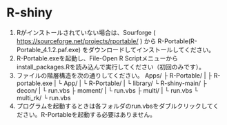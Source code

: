 # R-shiny
1) Rがインストールされていない場合は、Sourforge ( https://sourceforge.net/projects/rportable/ ) から R-Portable(R-Portable_4.1.2.paf.exe) をダウンロードしてインストールしてください。
2) R-Portable.exeを起動し、File-Open R Scriptメニューからinstall_packages.Rを読み込んで実行してください（初回のみです）。
3) ファイルの階層構造を次の通りしてください。
   Apps/
    ├ R-Portable/
    |  ├ R-portable.exe
    |  └ App/
    |     └ R-Portable/
    |        └ library/
    └ R-shiny-main/
       ├ decon/
       |  └ run.vbs
       ├ moment/
       |  └ run.vbs
       ├ multi/
       |  └ run.vbs
       └ multi_rk/
          └ run.vbs
4) プログラムを起動するときは各フォルダのrun.vbsをダブルクリックしてください。R-Portableを起動する必要はありません。
